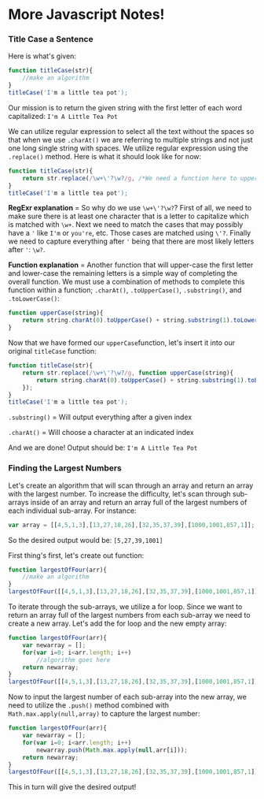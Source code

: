 # More Javascript Notes!

### Title Case a Sentence
Here is what's given:

```Javascript
function titleCase(str){
	//make an algorithm
}
titleCase('I'm a little tea pot');
```

Our mission is to return the given string with the first letter of each word capitalized: `I'm A Little Tea Pot`

We can utilize regular expression to select all the text without the spaces so that when we use `.charAt()` we are referring to multiple strings and not just one long single string with spaces. We utilize regular expression using the `.replace()` method. Here is what it should look like for now:

```Javascript
function titleCase(str){
	return str.replace(/\w+\'?\w?/g, /*We need a function here to upper-case the first character of each string*/);
}
titleCase('I'm a little tea pot');
```

**RegExr explanation** = So why do we use `\w+\'?\w?`? First of all, we need to make sure there is at least one character that is a letter to capitalize which is matched with `\w+`. Next we need to match the cases that may possibly have a `'` like `I'm` or `you're`, etc. Those cases are matched using `\'?`. Finally we need to capture everything after `'` being that there are most likely letters after `'`: `\w?`. 

**Function explanation** = Another function that will upper-case the first letter and lower-case the remaining letters is a simple way of completing the overall function. We must use a combination of methods to complete this function within a function; `.charAt()`, `.toUpperCase()`, `.substring()`, and `.toLowerCase()`:

```Javascript
function upperCase(string){
	return string.charAt(0).toUpperCase() + string.substring(1).toLowerCase();
}
```

Now that we have formed our `upperCase`function, let's insert it into our original `titleCase` function:

```Javascript
function titleCase(str){
	return str.replace(/\w+\'?\w?/g, function upperCase(string){
		return string.charAt(0).toUpperCase() + string.substring(1).toLowerCase();
	});
}
titleCase('I'm a little tea pot');
```

`.substring()` = Will output everything after a given index

`.charAt()` = Will choose a character at an indicated index

And we are done! Output should be: `I'm A Little Tea Pot`

### Finding the Largest Numbers
Let's create an algorithm that will scan through an array and return an array with the largest number. To increase the difficulty, let's scan through sub-arrays inside of an array and return an array full of the largest numbers of each individual sub-array. For instance:

```Javascript
var array = [[4,5,1,3],[13,27,18,26],[32,35,37,39],[1000,1001,857,1]];
```

So the desired output would be: `[5,27,39,1001]`

First thing's first, let's create out function:

```Javascript
function largestOfFour(arr){
	//make an algorithm
}
largestOfFour([[4,5,1,3],[13,27,18,26],[32,35,37,39],[1000,1001,857,1]]);
```

To iterate through the sub-arrays, we utilize a for loop. Since we want to return an array full of the largest numbers from each sub-array we need to create a new array. Let's add the for loop and the new empty array:

```Javascript
function largestOfFour(arr){
	var newarray = [];
	for(var i=0; i<arr.length; i++)
		//algorithm goes here
	return newarray;
}
largestOfFour([[4,5,1,3],[13,27,18,26],[32,35,37,39],[1000,1001,857,1]]);
```

Now to input the largest number of each sub-array into the new array, we need to utilize the `.push()` method combined with `Math.max.apply(null,array)` to capture the largest number:

```Javascript
function largestOfFour(arr){
	var newarray = [];
	for(var i=0; i<arr.length; i++)
		newarray.push(Math.max.apply(null,arr[i]));
	return newarray;
}
largestOfFour([[4,5,1,3],[13,27,18,26],[32,35,37,39],[1000,1001,857,1]]);
```

This in turn will give the desired output!